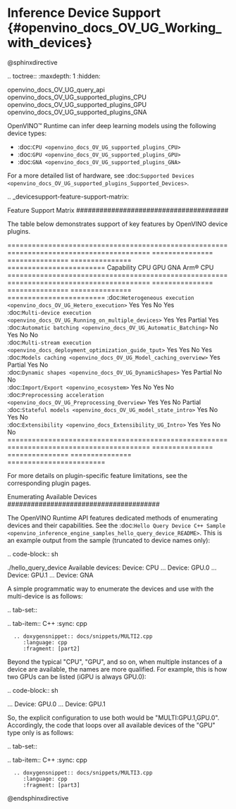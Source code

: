 # Inference Device Support {#openvino_docs_OV_UG_Working_with_devices}

@sphinxdirective

.. toctree::
   :maxdepth: 1
   :hidden:

   openvino_docs_OV_UG_query_api
   openvino_docs_OV_UG_supported_plugins_CPU
   openvino_docs_OV_UG_supported_plugins_GPU
   openvino_docs_OV_UG_supported_plugins_GNA


OpenVINO™ Runtime can infer deep learning models using the following device types:

* :doc:`CPU <openvino_docs_OV_UG_supported_plugins_CPU>`
* :doc:`GPU <openvino_docs_OV_UG_supported_plugins_GPU>`
* :doc:`GNA <openvino_docs_OV_UG_supported_plugins_GNA>`

For a more detailed list of hardware, see :doc:`Supported Devices <openvino_docs_OV_UG_supported_plugins_Supported_Devices>`.

.. _devicesupport-feature-support-matrix:



Feature Support Matrix
#######################################

The table below demonstrates support of key features by OpenVINO device plugins.

========================================================================================= =============== =============== =============== ======================== 
 Capability                                                                                CPU             GPU             GNA             Arm® CPU  
========================================================================================= =============== =============== =============== ======================== 
 :doc:`Heterogeneous execution <openvino_docs_OV_UG_Hetero_execution>`                     Yes             Yes             No              Yes                     
 :doc:`Multi-device execution <openvino_docs_OV_UG_Running_on_multiple_devices>`           Yes             Yes             Partial         Yes                     
 :doc:`Automatic batching <openvino_docs_OV_UG_Automatic_Batching>`                        No              Yes             No              No                      
 :doc:`Multi-stream execution <openvino_docs_deployment_optimization_guide_tput>`          Yes             Yes             No              Yes                     
 :doc:`Models caching <openvino_docs_OV_UG_Model_caching_overview>`                        Yes             Partial         Yes             No                      
 :doc:`Dynamic shapes <openvino_docs_OV_UG_DynamicShapes>`                                 Yes             Partial         No              No                      
 :doc:`Import/Export <openvino_ecosystem>`                                                 Yes             No              Yes             No                      
 :doc:`Preprocessing acceleration <openvino_docs_OV_UG_Preprocessing_Overview>`            Yes             Yes             No              Partial                 
 :doc:`Stateful models <openvino_docs_OV_UG_model_state_intro>`                            Yes             No              Yes             No                      
 :doc:`Extensibility <openvino_docs_Extensibility_UG_Intro>`                               Yes             Yes             No              No                      
========================================================================================= =============== =============== =============== ======================== 

For more details on plugin-specific feature limitations, see the corresponding plugin pages.

Enumerating Available Devices
#######################################

The OpenVINO Runtime API features dedicated methods of enumerating devices and their capabilities. See the :doc:`Hello Query Device C++ Sample <openvino_inference_engine_samples_hello_query_device_README>`. This is an example output from the sample (truncated to device names only):

.. code-block:: sh

   ./hello_query_device
   Available devices:
       Device: CPU
   ...
       Device: GPU.0
   ...
       Device: GPU.1
   ...
       Device: GNA


A simple programmatic way to enumerate the devices and use with the multi-device is as follows:

.. tab-set::

   .. tab-item:: C++
      :sync: cpp
   
      .. doxygensnippet:: docs/snippets/MULTI2.cpp
         :language: cpp
         :fragment: [part2]



Beyond the typical "CPU", "GPU", and so on, when multiple instances of a device are available, the names are more qualified. 
For example, this is how two GPUs can be listed (iGPU is always GPU.0):

.. code-block:: sh

   ...
       Device: GPU.0
   ...
       Device: GPU.1


So, the explicit configuration to use both would be "MULTI:GPU.1,GPU.0". Accordingly, the code that loops over all available devices of the "GPU" type only is as follows:

.. tab-set::

   .. tab-item:: C++
      :sync: cpp
   
      .. doxygensnippet:: docs/snippets/MULTI3.cpp
         :language: cpp
         :fragment: [part3]



@endsphinxdirective


